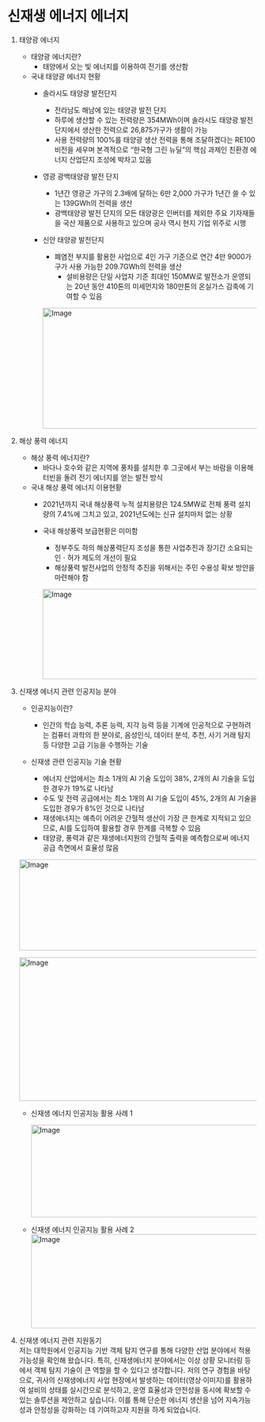 # 신재생 에너지 에너지 

1. 태양광 에너지
    + 태양광 에너지란?
        + 태양에서 오는 빛 에너지를 이용하여 전기를 생산함
    + 국내 태양광 에너지 현황
        + 솔라시도 태양광 발전단지 
            + 전라남도 해남에 있는 태양광 발전 단지
            + 하루에 생산할 수 있는 전력량은 354MWh이며 솔라시도 태양광 발전 단지에서 생산한 전력으로 26,875가구가 생활이 가능
            + 사용 전력량의 100%를 태양광 생산 전력을 통해 조달하겠다는 RE100 비전을 세우며 본격적으로 “한국형 그린 뉴딜”의 핵심 과제인 친환경
            에너지 산업단지 조성에 박차고 있음 
        + 영광 광백태양광 발전 단지
            + 1년간 영광군 가구의 2.3배에 달하는 6만 2,000 가구가 1년간 쓸 수 있는 139GWh의 전력을 생산
            + 광백태양광 발전 단지의 모든 태양광은 인버터를 제외한 주요 기자재들을 국산 제품으로 사용하고 있으며 공사 역시 현지 기업 위주로 시행
        + 신안 태양광 발전단지
            + 폐염전 부지를 활용한 사업으로 4인 가구 기준으로 연간 4만 9000가구가 사용 가능한 209.7GWh의 전력을 생산
                + 설비용량은 단일 사업자 기준 최대인 150MW로 발전소가 운영되는 20년 동안 410톤의 미세먼지와 180만톤의 온실가스 감축에 기여할 수 있음<br>

 
            <img width="1696" height="244" alt="Image" src="https://github.com/user-attachments/assets/9b607712-8dce-4f9a-b35f-bdbe23c0f4b4" ><br>
        

3. 해상 풍력 에너지 
    + 해상 풍력 에너지란? 
        + 바다나 호수와 같은 지역에 풍차를 설치한 후 그곳에서 부는 바람을 이용해 터빈을 돌려 전기 에너지를 얻는 발전 방식
    + 국내 해상 풍력 에너지 이용현황 
        + 2021년까지 국내 해상풍력 누적 설치용량은 124.5MW로 전체 풍력 설치량의 7.4%에 그치고 있고, 2021년도에는 신규 설치마저 없는 상황
        + 국내 해상풍력 보급현황은 미미함 
            + 정부주도 하의 해상풍력단지 조성을 통한 사업추진과 장기간 소요되는 인ㆍ허가 제도의 개선이 필요 
            + 해상풍력 발전사업의 안정적 추진을 위해서는 주민 수용성 확보 방안을 마련해야 함<br> 
            
            <img width="483" height="182" alt="Image" src="https://github.com/user-attachments/assets/d4c53824-4cb2-4cf6-9c50-357b449ed206" /><br>
 

4. 신재생 에너지 관련 인공지능 분야 
    + 인공지능이란? 
        + 인간의 학습 능력, 추론 능력, 지각 능력 등을 기계에 인공적으로 구현하려는 컴퓨터 과학의 한 분야로, 음성인식, 데이터 분석, 추천, 사기 거래 탐지 등 다양한 고급 기능을 수행하는 기술<br>

    + 신재생 관련 인공지능 기술 현황
        + 에너지 산업에서는 최소 1개의 AI 기술 도입이 38%, 2개의 AI 기술을 도입한 경우가 19%로 나타남
        + 수도 및 전력 공급에서는 최소 1개의 AI 기술 도입이 45%, 2개의 AI 기술을 도입한 경우가 8%인 것으로 나타남
        + 재생에너지는 예측이 어려운 간헐적 생산이 가장 큰 한계로 지적되고 있으므로, AI를 도입하여 활용할 경우 한계를 극복할 수 있음
        + 태양광, 풍력과 같은 재생에너지원의 간헐적 출력을 예측함으로써 에너지 공급 측면에서 효율성 많음 
    
    
    <img width="662" height="184" alt="Image" src="https://github.com/user-attachments/assets/726970b9-7492-4ee3-94c1-1026bdc7b90f" /><br>
    
    <img width="663" height="290" alt="Image" src="https://github.com/user-attachments/assets/dea4c31f-f8f7-4907-a7f5-117ddd4ae149" /><br>

    + 신재생 에너지 인공지능 활용 사례 1

        <img width="700" height="187" alt="Image" src="https://github.com/user-attachments/assets/d8cdc18e-b621-42dd-860e-cda9bc4361cd" /><br>
    
  
    + 신재생 에너지 인공지능 활용 사례 2
        <img width="494" height="190" alt="Image" src="https://github.com/user-attachments/assets/45934cde-99c4-492b-a9b3-abf6ecdd0f24" />


5. 신재생 에너지 관련 지원동기 
\
저는 대학원에서 인공지능 기반 객체 탐지 연구를 통해 다양한 산업 분야에서 적용 가능성을 확인해 왔습니다. 특히, 신재생에너지 분야에서는 이상 상황 모니터링 등에서 객체 탐지 기술이 큰 역할을 할 수 있다고 생각합니다. 저의 연구 경험을 바탕으로, 귀사의 신재생에너지 사업 현장에서 발생하는 데이터(영상·이미지)를 활용하여 설비의 상태를 실시간으로 분석하고, 운영 효율성과 안전성을 동시에 확보할 수 있는 솔루션을 제안하고 싶습니다. 이를 통해 단순한 에너지 생산을 넘어 지속가능성과 안정성을 강화하는 데 기여하고자 지원을 하게 되었습니다. 